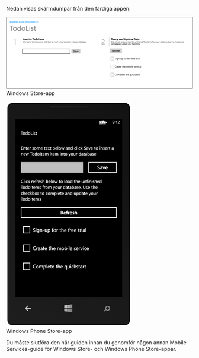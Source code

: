 
Nedan visas skärmdumpar från den färdiga appen:

![](./media/mobile-services-windows-universal-get-started/mobile-quickstart-completed.png)
<br/>Windows Store-app

![](./media/mobile-services-windows-universal-get-started/mobile-quickstart-completed-wp8.png)
<br/>Windows Phone Store-app

Du måste slutföra den här guiden innan du genomför någon annan Mobile Services-guide för Windows Store- och Windows Phone Store-appar. 

<!--HONumber=Sep16_HO3-->


